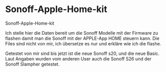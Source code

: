 # Sonoff-Apple-Home-kit

Sonoff-Apple-Home-kit

Ich stelle hier die Daten bereit um die Sonoff Modelle mit der Firmware zu flashen damit man die Sonoff mit der APPLE-App HOME steuern kann. Die Files sind nicht von mir, ich übersetze es nur und erkläre wie ich die flashe.

Getestet von mir sind bis jetzt ist die neue Sonoff s20, und die neue Basic. Laut Angaben wurden vom anderen User auch die Sonoff S26 und der Sonoff Slampher getestet.

